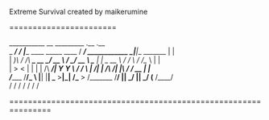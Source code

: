  Extreme Survival created by maikerumine<br>

=======================

___________         __                                    _________                  .__              .__   <br>
\_   _____/__  ____/  |________   ____   _____   ____    /   _____/__ ____________  _|__|__  _______  |  |  <br>
 |    __)_\  \/  /\   __\_  __ \_/ __ \ /     \_/ __ \   \_____  \|  |  \_  __ \  \/ /  \  \/ /\__  \ |  |  <br>
 |        \>    <  |  |  |  | \/\  ___/|  Y Y  \  ___/   /        \  |  /|  | \/\   /|  |\   /  / __ \|  |__<br>
/_______  /__/\_ \ |__|  |__|    \___  >__|_|  /\___  > /_______  /____/ |__|    \_/ |__| \_/  (____  /____/<br>
        \/      \/                   \/      \/     \/          \/                                  \/    <br>


===============================================================

